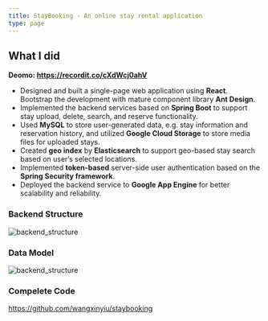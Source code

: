 ```yaml
---
title: StayBooking - An online stay rental application
type: page
---
```


## What I did
**Deomo: https://recordit.co/cXdWcj0ahV**
- Designed and built a single-page web application using __React__. Bootstrap the development with mature component library __Ant Design__. 
- Implemented the backend services based on __Spring Boot__ to support stay upload, delete, search, and reserve functionality. 
- Used __MySQL__ to store user-generated data, e.g. stay information and reservation history, and utilized __Google Cloud Storage__ to store media files for uploaded stays. 
- Created __geo index__ by __Elasticsearch__ to support geo-based stay search based on user’s selected locations. 
- Implemented __token-based__ server-side user authentication based on the __Spring Security framework__. 
- Deployed the backend service to __Google App Engine__ for better scalability and reliability.

### Backend Structure
![backend_structure](/images/staybooking1.jpg)

### Data Model
![backend_structure](/images/staybooking2.png)

### Compelete Code
https://github.com/wangxinyiu/staybooking
